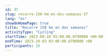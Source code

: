 ```yaml
---
id: 37
slug: recorre-150-km-en-dos-semanas-37
lang: "es"
showOnHomePage: true
title: "Recorre 150 km en dos semanas"
activityType: "Cycling"
startTime: 2023-09-10 05:00:00.0790000 +00:00
endTime: 2023-10-03 03:00:00.0790000 +00
participants: 15
---
```

